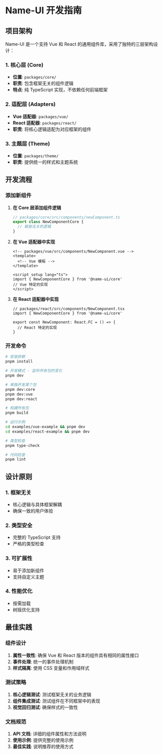 # Name-UI 开发指南

## 项目架构

Name-UI 是一个支持 Vue 和 React 的通用组件库，采用了独特的三层架构设计：

### 1. 核心层 (Core)

- **位置**: `packages/core/`
- **职责**: 包含框架无关的组件逻辑
- **特点**: 纯 TypeScript 实现，不依赖任何前端框架

### 2. 适配层 (Adapters)

- **Vue 适配器**: `packages/vue/`
- **React 适配器**: `packages/react/`
- **职责**: 将核心逻辑适配为对应框架的组件

### 3. 主题层 (Theme)

- **位置**: `packages/theme/`
- **职责**: 提供统一的样式和主题系统

## 开发流程

### 添加新组件

1. **在 Core 层添加组件逻辑**

   ```typescript
   // packages/core/src/components/newComponent.ts
   export class NewComponentCore {
     // 框架无关的逻辑
   }
   ```

2. **在 Vue 适配器中实现**

   ```vue
   <!-- packages/vue/src/components/NewComponent.vue -->
   <template>
     <!-- Vue 模板 -->
   </template>

   <script setup lang="ts">
   import { NewComponentCore } from '@name-ui/core'
   // Vue 特定的实现
   </script>
   ```

3. **在 React 适配器中实现**

   ```tsx
   // packages/react/src/components/NewComponent.tsx
   import { NewComponentCore } from '@name-ui/core'

   export const NewComponent: React.FC = () => {
     // React 特定的实现
   }
   ```

### 开发命令

```bash
# 安装依赖
pnpm install

# 开发模式 - 监听所有包的变化
pnpm dev

# 单独开发某个包
pnpm dev:core
pnpm dev:vue
pnpm dev:react

# 构建所有包
pnpm build

# 运行示例
cd examples/vue-example && pnpm dev
cd examples/react-example && pnpm dev

# 类型检查
pnpm type-check

# 代码检查
pnpm lint
```

## 设计原则

### 1. 框架无关

- 核心逻辑与具体框架解耦
- 确保一致的用户体验

### 2. 类型安全

- 完整的 TypeScript 支持
- 严格的类型检查

### 3. 可扩展性

- 易于添加新组件
- 支持自定义主题

### 4. 性能优化

- 按需加载
- 树摇优化支持

## 最佳实践

### 组件设计

1. **属性一致性**: 确保 Vue 和 React 版本的组件具有相同的属性接口
2. **事件处理**: 统一的事件处理机制
3. **样式隔离**: 使用 CSS 变量和作用域样式

### 测试策略

1. **核心逻辑测试**: 测试框架无关的业务逻辑
2. **组件集成测试**: 测试组件在不同框架中的表现
3. **视觉回归测试**: 确保样式的一致性

### 文档规范

1. **API 文档**: 详细的组件属性和方法说明
2. **使用示例**: 提供完整的使用示例
3. **最佳实践**: 说明推荐的使用方式
